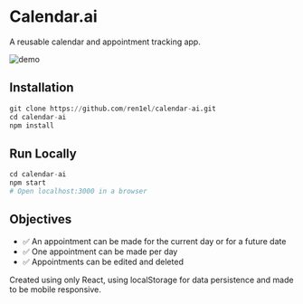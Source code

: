 # Calendar.ai

A reusable calendar and appointment tracking app.

<img alt="demo" src="https://i.postimg.cc/YSs4smWs/demo.png" />

## Installation

```python
git clone https://github.com/ren1el/calendar-ai.git
cd calendar-ai
npm install
```

## Run Locally

```python
cd calendar-ai
npm start
# Open localhost:3000 in a browser
```

## Objectives

- ✅ An appointment can be made for the current day or for a future date
- ✅ One appointment can be made per day
- ✅ Appointments can be edited and deleted

Created using only React, using localStorage for data persistence and made to be mobile responsive.
